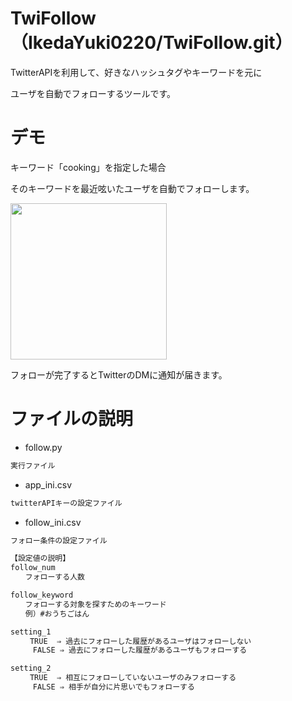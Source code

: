 # TwiFollow（IkedaYuki0220/TwiFollow.git）
 
TwitterAPIを利用して、好きなハッシュタグやキーワードを元に
 
ユーザを自動でフォローするツールです。
 
# デモ
 
キーワード「cooking」を指定した場合

そのキーワードを最近呟いたユーザを自動でフォローします。

<img src="https://user-images.githubusercontent.com/62292461/76877033-24dcad00-68b6-11ea-8a04-cc056f9dc62a.jpg" width="250">

フォローが完了するとTwitterのDMに通知が届きます。
 
# ファイルの説明

* follow.py
```bash
実行ファイル
```
   
* app_ini.csv
```bash
twitterAPIキーの設定ファイル
```
   
* follow_ini.csv
```bash
フォロー条件の設定ファイル

【設定値の説明】
follow_num
　　フォローする人数

follow_keyword
　　フォローする対象を探すためのキーワード
　　例）#おうちごはん

setting_1
　　 TRUE  ⇒ 過去にフォローした履歴があるユーザはフォローしない
     FALSE ⇒ 過去にフォローした履歴があるユーザもフォローする

setting_2
　　 TRUE  ⇒ 相互にフォローしていないユーザのみフォローする
     FALSE ⇒ 相手が自分に片思いでもフォローする

```
 
